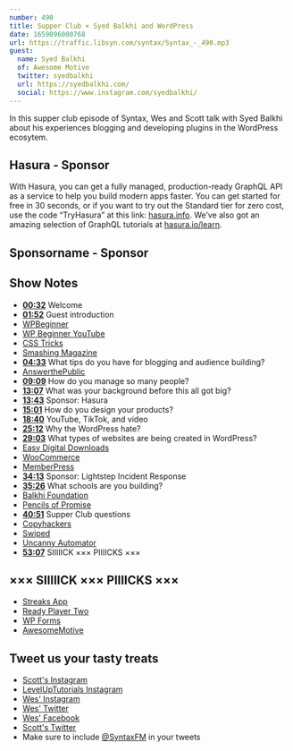 ```yaml
---
number: 490
title: Supper Club × Syed Balkhi and WordPress
date: 1659096000768
url: https://traffic.libsyn.com/syntax/Syntax_-_490.mp3
guest:
  name: Syed Balkhi
  of: Awesome Motive
  twitter: syedbalkhi
  url: https://syedbalkhi.com/
  social: https://www.instagram.com/syedbalkhi/
---
```


In this supper club episode of Syntax, Wes and Scott talk with Syed Balkhi about his experiences blogging and developing plugins in the WordPress ecosytem.

## Hasura - Sponsor

With Hasura, you can get a fully managed, production-ready GraphQL API as a service to help you build modern apps faster. You can get started for free in 30 seconds, or if you want to try out the Standard tier for zero cost, use the code “TryHasura” at this link: [hasura.info](https://hasura.info/freetrial). We’ve also got an amazing selection of GraphQL tutorials at [hasura.io/learn](https://hasura.io/learn).

## Sponsorname - Sponsor

## Show Notes

- **[00:32](#t=00:32)** Welcome
- **[01:52](#t=01:52)** Guest introduction
- [WPBeginner](https://www.wpbeginner.com)
- [WP Beginner YouTube](https://www.youtube.com/channel/UChA624rCabHAmd6lpkLOw7A)
- [CSS Tricks](https://css-tricks.com)
- [Smashing Magazine](https://www.smashingmagazine.com)
- **[04:33](#t=04:33)** What tips do you have for blogging and audience building?
- [AnswerthePublic](https://answerthepublic.com)
- **[09:09](#t=09:09)** How do you manage so many people?
- **[13:07](#t=13:07)** What was your background before this all got big?
- **[13:43](#t=13:43)** Sponsor: Hasura
- **[15:01](#t=15:01)** How do you design your products?
- **[18:40](#t=18:40)** YouTube, TikTok, and video
- **[25:12](#t=25:12)** Why the WordPress hate?
- **[29:03](#t=29:03)** What types of websites are being created in WordPress?
- [Easy Digital Downloads](https://easydigitaldownloads.com)
- [WooCommerce](https://woocommerce.com)
- [MemberPress](https://memberpress.com)
- **[34:13](#t=34:13)** Sponsor: Lightstep Incident Response
- **[35:26](#t=35:26)** What schools are you building?
- [Balkhi Foundation](https://balkhifoundation.com)
- [Pencils of Promise](https://pencilsofpromise.org)
- **[40:51](#t=40:51)** Supper Club questions
- [Copyhackers](https://copyhackers.com)
- [Swiped](https://swiped.co)
- [Uncanny Automator](https://automatorplugin.com)
- **[53:07](#t=53:07)** SIIIIICK ××× PIIIICKS ×××

## ××× SIIIIICK ××× PIIIICKS ×××

- [Streaks App](http://streaksapp.com)
- [Ready Player Two](https://www.audible.ca/pd/Ready-Player-Two-Audiobook/B08C6XN1BF)
- [WP Forms](https://wpforms.com)
- [AwesomeMotive](https://awesomemotive.com)

## Tweet us your tasty treats

- [Scott's Instagram](https://www.instagram.com/stolinski/)
- [LevelUpTutorials Instagram](https://www.instagram.com/LevelUpTutorials/)
- [Wes' Instagram](https://www.instagram.com/wesbos/)
- [Wes' Twitter](https://twitter.com/wesbos)
- [Wes' Facebook](https://www.facebook.com/wesbos.developer)
- [Scott's Twitter](https://twitter.com/stolinski)
- Make sure to include [@SyntaxFM](https://twitter.com/SyntaxFM) in your tweets
